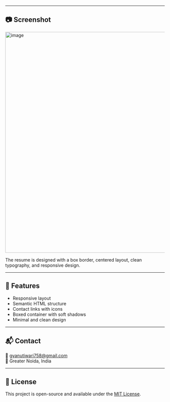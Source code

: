 
---

## 📷 Screenshot

<img width="1000" height="697" alt="image" src="https://github.com/user-attachments/assets/204b3759-a1eb-4576-8789-907516d05824" />


The resume is designed with a box border, centered layout, clean typography, and responsive design.

---

## 📌 Features

- Responsive layout
- Semantic HTML structure
- Contact links with icons
- Boxed container with soft shadows
- Minimal and clean design

---

## 📬 Contact

📧 gyanutiwari758@gmail.com  
📍 Greater Noida, India

---

## 🧩 License

This project is open-source and available under the [MIT License](LICENSE).

